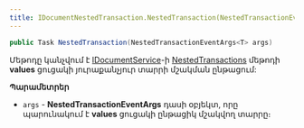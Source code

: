 ```yaml
---
title: IDocumentNestedTransaction.NestedTransaction(NestedTransactionEventArgs<T>) մեթոդ
---
```


```c#
public Task NestedTransaction(NestedTransactionEventArgs<T> args)
```

Մեթոդը կանչվում է [IDocumentService](../../services/IDocumentService.md)-ի [NestedTransactions](../../services/IDocumentService/NestedTransactions.md) մեթոդի **values** ցուցակի յուրաքանչյուր տարրի մշակման ընթացում:

**Պարամետրեր**
* `args` - **NestedTransactionEventArgs** դասի օբյեկտ, որը պարունակում է **values** ցուցակի ընթացիկ մշակվող տարրը։
